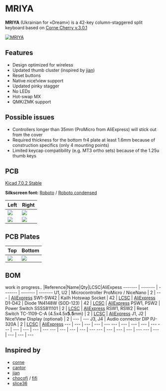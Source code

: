 # MRIYA
**MRIYA** (Ukrainian for «Dream») is a 42-key column-staggered split keyboard based on [Corne Cherry v.3.0.1](https://github.com/foostan/crkbd)

[![MRIYA](https://github.com/themaxbang/MRIYA/blob/main/pictures/mriya.jpeg)](https://github.com/themaxbang/MRIYA/blob/main/pictures/mriya.jpeg)

## Features
- Design optimized for wireless
- Updated thumb cluster (inspired by [jian](https://github.com/KGOH/Jian-Info))
- Reset buttons
- Native nice!view support
- Updated pinky stagger
- No LEDs
- Hot-swap MX
- QMK/ZMK support

## Possible issues
- Controllers longer than 35mm (ProMicro from AliExpress) will stick out from the cover
- Required thickness for the bottom fr4 plate at least 1.6mm because of construction specifics (only 4 mounting points)
- Limited keycap compatibility (e.g. MT3 ortho sets) because of the 1.25u thumb keys

## PCB
[Kicad 7.0.2 Stable](https://www.kicad.org/)

**Silkscreen font:** [Roboto](https://fonts.google.com/specimen/Roboto) / [Roboto condensed](https://fonts.google.com/specimen/Roboto+Condensed)

 Left | Right    
 ---- | -----  
![](https://github.com/themaxbang/MRIYA/blob/main/renders/mriya-pcb-left-top.jpeg)|![](https://github.com/themaxbang/MRIYA/blob/main/renders/mriya-pcb-right-top.jpeg)     
![](https://github.com/themaxbang/MRIYA/blob/main/renders/mriya-pcb-left-back.jpeg)|![](https://github.com/themaxbang/MRIYA/blob/main/renders/mriya-pcb-right-back.jpeg)   

## PCB Plates
Top | Bottom    
 ---- | -----  
![](https://github.com/themaxbang/MRIYA/blob/main/renders/mriya-top-plate.jpeg)|![](https://github.com/themaxbang/MRIYA/blob/main/renders/mriya-bottom-plate.jpeg)   

## BOM
work in progress..
|Reference|Name|Qty|LCSC|AliExpess
 ------- | ------- | ------- | ------- | ------- 
U1, U2 | Microcontroller ProMicro / NiceNano | 2 | --- | [AliExpress](https://aliexpress.ru/item/1005004242820623.html?sku_id=12000028500661497&spm=a2g2w.productlist.search_results.17.53474aa6zfoJcj)
SW1-SW42 | Kailh Hotswap Socket | 42 | [LCSC](https://www.lcsc.com/product-detail/Mechanical-Keyboard-Shaft_span-style-background-color-ff0-Kailh-span-CPG151101S11-16_C5156480.html) | [AliExpress](https://aliexpress.ru/item/1005003873653184.html?spm=a2g2w.orderdetail.0.0.3e484aa6uTmLrs&sku_id=12000031057687324)
D1-D42 | Diode 1N4148W (SOD-123) | 42 | [LCSC](https://www.lcsc.com/product-detail/Diodes-General-Purpose_RealChip-1N4148W_C5443965.html) | [AliExpress](https://aliexpress.ru/item/32354597825.html?sku_id=58815690427&spm=a2g2w.productlist.search_results.0.18174aa6pNF4Nj)
PSW1, PSW2 | Power Switch SSSS811101 | 2 | [LCSC](https://www.lcsc.com/product-detail/Slide-Switches_ALPSALPINE-SSSS811101_C109335.html) | [AliExpress](https://aliexpress.ru/item/1005002925147725.html?spm=a2g2w.orderdetail.0.0.398b4aa6ZWxzok&sku_id=12000022829402177)
RSW1, RSW2 | Reset Switch TC-1109-C-A (4.5x4.5x**5.5**mm) | 2 | [LCSC](https://www.lcsc.com/product-detail/Tactile-Switches_XKB-Connectivity-TC-1109-C-A_C561500.html) | [AliExpress](https://aliexpress.ru/item/1005001629344310.html?spm=a2g2w.orderdetail.0.0.71e54aa6nRE0h1&sku_id=12000016890022339)
J1, J2 | Nice!View Display (optional) | 2 | --- | ---
J3, J4 | Audio connector DIP PJ-320A | 2 | [LCSC](https://www.lcsc.com/product-detail/Audio-Connectors_XKB-Connectivity-PJ-320A_C2884926.html) | [AliExpress](https://aliexpress.ru/item/4000661212458.html?sku_id=10000005518588253&spm=a2g2w.productlist.search_results.3.61834aa6M9b3i4)
--- | --- | --- | --- | ---
--- | --- | --- | --- | ---
--- | --- | --- | --- | ---
--- | --- | --- | --- | ---
--- | --- | --- | --- | ---
--- | --- | --- | --- | ---

## Inspired by
- [corne](https://github.com/foostan/crkbd)
- [cantor](https://github.com/diepala/cantor)
- [jian](https://github.com/KGOH/Jian-Info)
- [chocofi](https://github.com/pashutk/chocofi) / [fifi](https://github.com/raychengy/fifi_split_keeb)
- [slice36](https://github.com/MReavley/Slice36)
